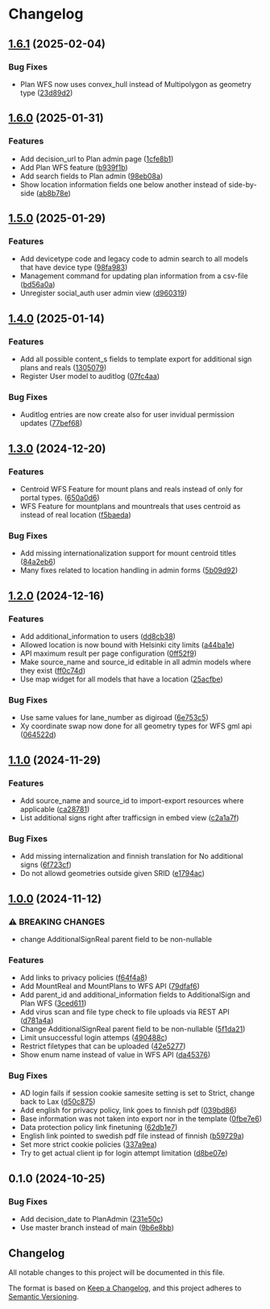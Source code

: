 # Changelog

## [1.6.1](https://github.com/City-of-Helsinki/city-infrastructure-platform/compare/city-infrastructure-platform-v1.6.0...city-infrastructure-platform-v1.6.1) (2025-02-04)


### Bug Fixes

* Plan WFS now uses convex_hull instead of Multipolygon as geometry type ([23d89d2](https://github.com/City-of-Helsinki/city-infrastructure-platform/commit/23d89d2a72cab50c92847b3bf5f63ed5682cc580))

## [1.6.0](https://github.com/City-of-Helsinki/city-infrastructure-platform/compare/city-infrastructure-platform-v1.5.0...city-infrastructure-platform-v1.6.0) (2025-01-31)


### Features

* Add decision_url to Plan admin page ([1cfe8b1](https://github.com/City-of-Helsinki/city-infrastructure-platform/commit/1cfe8b1be070503864436fb7b607386a5a4f2dcd))
* Add Plan WFS feature ([b939f1b](https://github.com/City-of-Helsinki/city-infrastructure-platform/commit/b939f1bfdfb9ba691575563911ef576b0f8cd0c6))
* Add search fields to Plan admin ([98eb08a](https://github.com/City-of-Helsinki/city-infrastructure-platform/commit/98eb08a81a9c1f0dbba05d14f38dda37ac0bdfa4))
* Show location information fields one below another instead of side-by-side ([ab8b78e](https://github.com/City-of-Helsinki/city-infrastructure-platform/commit/ab8b78ea6292729df0aee616b7114c48613f0d43))

## [1.5.0](https://github.com/City-of-Helsinki/city-infrastructure-platform/compare/city-infrastructure-platform-v1.4.0...city-infrastructure-platform-v1.5.0) (2025-01-29)


### Features

* Add devicetype code and legacy code to admin search to all models that have device type ([98fa983](https://github.com/City-of-Helsinki/city-infrastructure-platform/commit/98fa98349903f083be07880dfaa9558e1c8cd02d))
* Management command for updating plan information from a csv-file ([bd56a0a](https://github.com/City-of-Helsinki/city-infrastructure-platform/commit/bd56a0ab15c196a01fee6d87408576eacfbeb88d))
* Unregister social_auth user admin view ([d960319](https://github.com/City-of-Helsinki/city-infrastructure-platform/commit/d9603195fd8cd909cf7d38def71f0981b520eab5))

## [1.4.0](https://github.com/City-of-Helsinki/city-infrastructure-platform/compare/city-infrastructure-platform-v1.3.0...city-infrastructure-platform-v1.4.0) (2025-01-14)


### Features

* Add all possible content_s fields to template export for additional sign plans and reals ([1305079](https://github.com/City-of-Helsinki/city-infrastructure-platform/commit/1305079e7906ddf6bde90416de819ad287a50718))
* Register User model to auditlog ([07fc4aa](https://github.com/City-of-Helsinki/city-infrastructure-platform/commit/07fc4aa41349b1ebe180267aadf109758e5aeb0a))


### Bug Fixes

* Auditlog entries are now create also for user invidual permission updates ([77bef68](https://github.com/City-of-Helsinki/city-infrastructure-platform/commit/77bef6887477e10df5fcf2d93c74cddaa2486547))

## [1.3.0](https://github.com/City-of-Helsinki/city-infrastructure-platform/compare/city-infrastructure-platform-v1.2.0...city-infrastructure-platform-v1.3.0) (2024-12-20)


### Features

* Centroid WFS Feature for mount plans and reals instead of only for portal types. ([650a0d6](https://github.com/City-of-Helsinki/city-infrastructure-platform/commit/650a0d69b588990291112f893dd58c36975bc1ad))
* WFS Feature for mountplans and mountreals that uses centroid as instead of real location ([f5baeda](https://github.com/City-of-Helsinki/city-infrastructure-platform/commit/f5baedadd976edc0b5ee092d08ca34dc065b47c3))


### Bug Fixes

* Add missing internationalization support for mount centroid titles ([84a2eb6](https://github.com/City-of-Helsinki/city-infrastructure-platform/commit/84a2eb612617e0ba7b2921399a7c3ebf4f4f952f))
* Many fixes related to location handling in admin forms ([5b09d92](https://github.com/City-of-Helsinki/city-infrastructure-platform/commit/5b09d92b8d5736582a57cd2d79b772c563b28db8))

## [1.2.0](https://github.com/City-of-Helsinki/city-infrastructure-platform/compare/city-infrastructure-platform-v1.1.0...city-infrastructure-platform-v1.2.0) (2024-12-16)


### Features

* Add additional_information to users ([dd8cb38](https://github.com/City-of-Helsinki/city-infrastructure-platform/commit/dd8cb3812e46be86de899cf6ac62857409bd55f8))
* Allowed location is now bound with Helsinki city limits ([a44ba1e](https://github.com/City-of-Helsinki/city-infrastructure-platform/commit/a44ba1e84a571228861749eec0ec3e9647abea8b))
* API maximum result per page configuration ([0ff52f9](https://github.com/City-of-Helsinki/city-infrastructure-platform/commit/0ff52f939ce8c44e5bac174ff5067101362a90bf))
* Make source_name and source_id editable in all admin models where they exist ([ff0c74d](https://github.com/City-of-Helsinki/city-infrastructure-platform/commit/ff0c74d9cf02f1d8b00327f9477b93c02447b4c3))
* Use map widget for all models that have a location ([25acfbe](https://github.com/City-of-Helsinki/city-infrastructure-platform/commit/25acfbe657c45296f0691aa238cfc7bb4b008b19))


### Bug Fixes

* Use same values for lane_number as digiroad ([6e753c5](https://github.com/City-of-Helsinki/city-infrastructure-platform/commit/6e753c5de98cb8d99ca0256e4634094d3920285f))
* Xy coordinate swap now done for all geometry types for WFS gml api ([064522d](https://github.com/City-of-Helsinki/city-infrastructure-platform/commit/064522dfc22f9eea24441790cd8e25cdf32adef4))

## [1.1.0](https://github.com/City-of-Helsinki/city-infrastructure-platform/compare/city-infrastructure-platform-v1.0.0...city-infrastructure-platform-v1.1.0) (2024-11-29)


### Features

* Add source_name and source_id to import-export resources where applicable ([ca28781](https://github.com/City-of-Helsinki/city-infrastructure-platform/commit/ca28781ee8a61bdc3e1303f9c553735611061038))
* List additional signs right after trafficsign in embed view ([c2a1a7f](https://github.com/City-of-Helsinki/city-infrastructure-platform/commit/c2a1a7f08cc875f9edcc44780cb3df280783d1d7))


### Bug Fixes

* Add missing internalization and finnish translation for No additional signs ([6f723cf](https://github.com/City-of-Helsinki/city-infrastructure-platform/commit/6f723cf42a671a1911f7a6286227dbfa0371b0ba))
* Do not allowd geometries outside given SRID ([e1794ac](https://github.com/City-of-Helsinki/city-infrastructure-platform/commit/e1794ac026f52db688ca2a2d3fe9c39092ae8741))

## [1.0.0](https://github.com/City-of-Helsinki/city-infrastructure-platform/compare/city-infrastructure-platform-v0.1.0...city-infrastructure-platform-v1.0.0) (2024-11-12)


### ⚠ BREAKING CHANGES

* change AdditionalSignReal parent field to be non-nullable

### Features

* Add links to privacy policies ([f64f4a8](https://github.com/City-of-Helsinki/city-infrastructure-platform/commit/f64f4a815d052a8464e1e0fe33adc98e54264dbd))
* Add MountReal and MountPlans to WFS API ([79dfaf6](https://github.com/City-of-Helsinki/city-infrastructure-platform/commit/79dfaf6cf032362d0e770fa65f68f14176280eda))
* Add parent_id and additional_information fields to AdditionalSign and Plan WFS ([3ced611](https://github.com/City-of-Helsinki/city-infrastructure-platform/commit/3ced611555f9b898a9a39d21608813de23aa2808))
* Add virus scan and file type check to file uploads via REST API ([d781a4a](https://github.com/City-of-Helsinki/city-infrastructure-platform/commit/d781a4a3527920c14e34c62899242b72db86294a))
* Change AdditionalSignReal parent field to be non-nullable ([5f1da21](https://github.com/City-of-Helsinki/city-infrastructure-platform/commit/5f1da21e2c02b1f73389582e1cc22d5f2dd012ab))
* Limit unsuccessful login attemps ([490488c](https://github.com/City-of-Helsinki/city-infrastructure-platform/commit/490488cf8b63e7c8dc0d3b2cf4c94d2875bfa4b8))
* Restrict filetypes that can be uploaded ([42e5277](https://github.com/City-of-Helsinki/city-infrastructure-platform/commit/42e5277b9e667487bc7dbe53a0242d0ec14e8bb5))
* Show enum name instead of value in WFS API ([da45376](https://github.com/City-of-Helsinki/city-infrastructure-platform/commit/da4537657982ac17059da0bf170a694f301f8a75))


### Bug Fixes

* AD login fails if session cookie samesite setting is set to Strict, change back to Lax ([d50c875](https://github.com/City-of-Helsinki/city-infrastructure-platform/commit/d50c875e160557e4b68826a691232bdad81710dd))
* Add english for privacy policy, link goes to finnish pdf ([039bd86](https://github.com/City-of-Helsinki/city-infrastructure-platform/commit/039bd8607f52003f2766111e7da4b88fde19eb61))
* Base information was not taken into export nor in the template ([0fbe7e6](https://github.com/City-of-Helsinki/city-infrastructure-platform/commit/0fbe7e6329cdbb37ea262b3eed3408a07484af56))
* Data protection policy link finetuning ([62db1e7](https://github.com/City-of-Helsinki/city-infrastructure-platform/commit/62db1e7b4bb09a856da846a2ebb6baeb72f0ade6))
* English link pointed to swedish pdf file instead of finnish ([b59729a](https://github.com/City-of-Helsinki/city-infrastructure-platform/commit/b59729a217a47452cc0d77a1c758b9bf7424ba7b))
* Set more strict cookie policies ([337a9ea](https://github.com/City-of-Helsinki/city-infrastructure-platform/commit/337a9eafce486996057fca6f53c5eccd369faad6))
* Try to get actual client ip for login attempt limitation ([d8be07e](https://github.com/City-of-Helsinki/city-infrastructure-platform/commit/d8be07e540d57d244a18d66bf16a462324f40f43))

## 0.1.0 (2024-10-25)


### Bug Fixes

* Add decision_date to PlanAdmin ([231e50c](https://github.com/City-of-Helsinki/city-infrastructure-platform/commit/231e50cba92029e76b7d9b6a440903abf90b8f9a))
* Use master branch instead of main ([9b6e8bb](https://github.com/City-of-Helsinki/city-infrastructure-platform/commit/9b6e8bb4252abf524cb97be1c4d629fa0c755905))

## Changelog

All notable changes to this project will be documented in this file.

The format is based on [Keep a Changelog](https://keepachangelog.com/en/1.0.0/),
and this project adheres to [Semantic Versioning](https://semver.org/spec/v2.0.0.html).
